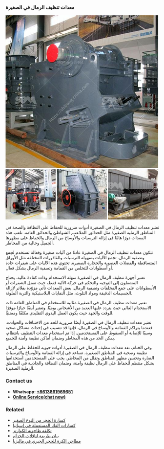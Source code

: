 <h3>معدات تنظيف الرمال في الصغيرة</h3><img src='1701854230.jpg' alt=''><p>تعتبر معدات تنظيف الرمال في الصغيرة أدوات ضرورية للحفاظ على النظافة والصحة في المناطق الرملية الصغيرة مثل الحدائق, الملاعب, الشواطئ والحدائق العامة. تلعب هذه المعدات دورًا هامًا في إزالة الترسبات والأوساخ من الرمال والحفاظ على مظهرها الجميل وخالية من المخاطر.</p><p>تتكون معدات تنظيف الرمال في الصغيرة عادةً من آليات صغيرة وفعالة تستخدم لجمع وتصفية الرمال. تجمع الآليات بسهولة الترسبات والقاذورات المختلفة مثل الأوراق المتساقطة والفضلات العضوية والحجارة الصغيرة. تحتوي هذه الآليات على شفرات حادة أو أسطوانات للتخلص من القمامة وتصفية الرمال بشكل فعال.</p><p>تعتبر أجهزة تنظيف الرمال في الصغيرة سهلة الاستخدام وذات كفاءة عالية. يحتاج المشغلون إلى التوجيه والتحكم في حركة الآلية فقط، حيث تعمل الشفرات أو الأسطوانات على جمع المخلفات وتصفية الرمال. بعض المعدات تأتي مزوّدة بفلاتر لإزالة الجسيمات الدقيقة ومواد التلوث، مثل النفايات البلاستيكية والتربة الملوثة.</p><p>تعتبر معدات تنظيف الرمال في الصغيرة مثالية للاستخدام في المناطق العامة ذات الاستخدام العالي حيث يتردد عليها العديد من الأشخاص يوميًا. وتعتبر أيضًا خيارًا موفرًا للوقت والجهد حيث يكون العمل اليدوي التقليدي مكلفًا ومضنيًا.</p><p>تعتبر معدات تنظيف الرمال في الصغيرة أيضًا ضرورية للحد من الاختناقات والحوادث. فعندما يتراكم القمامة والأوساخ في الرمال، فإنها قد تتسبب في إحداث مشاكل صحية وسببًا للإصابة أو السقوط على المستخدمين. إذا تم استخدام معدات التنظيف بانتظام، يمكن الحد من هذه المخاطر وضمان أماكن نظيفة وآمنة للجميع.</p><p>وفي الختام، تعد معدات تنظيف الرمال في الصغيرة أدوات حيوية للحفاظ على الرمال نظيفة وصحية في المناطق الصغيرة. تساعد في إزالة القمامة والأوساخ والترسبات الضارة وتحسن مظهر المناطق وتقلل من المخاطر. يجب على المستخدمين استخدامها بشكل منتظم للحفاظ على الرمال نظيفة وآمنة، وضمان النظافة والجاذبية في المناطق الرملية الصغيرة.</p><h3>Contact us</h3><ul><li><strong>Whatsapp:&nbsp;<a href="https://wa.me/8613661969651">+8613661969651</a></strong></li><li><a href="https://swt.shibang-china.com/?git&amp;zhl&amp;معدات تنظيف الرمال في الصغيرة"><strong>Online Service(chat now)</strong></a></li></ul><h3>Related</h3><ul><li><a href='كسارة الحجر من النوع الصغير.md'>كسارة الحجر من النوع الصغير</a></li><li><a href='كسارات الفك المستعملة في إسبانيا.md'>كسارات الفك المستعملة في إسبانيا</a></li><li><a href='تكلفة طاحونة الكوارتز.md'>تكلفة طاحونة الكوارتز</a></li><li><a href='بيان طريقة لناقلات الحزام.md'>بيان طريقة لناقلات الحزام</a></li><li><a href='مطاحن الكرة للحجر الجيري في ماليزيا.md'>مطاحن الكرة للحجر الجيري في ماليزيا</a></li></ul>